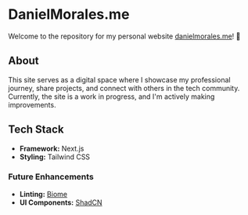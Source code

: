 # DanielMorales.me

Welcome to the repository for my personal website [danielmorales.me](https://danielmorales.me)! 🚀

## About

This site serves as a digital space where I showcase my professional journey, share projects, and connect with others in the tech community. Currently, the site is a work in progress, and I'm actively making improvements.

## Tech Stack

- **Framework:** Next.js
- **Styling:** Tailwind CSS

### Future Enhancements

- **Linting:** [Biome](https://biomejs.dev/)
- **UI Components:** [ShadCN](https://ui.shadcn.com/)
